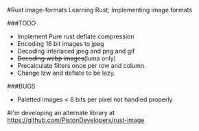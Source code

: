 #Rust image-formats
Learning Rust; Implementing image formats

###TODO
+ Implement Pure rust deflate compression
+ Encoding 16 bit images to jpeg
+ Decoding interlaced jpeg and png and gif
+ ~~Decoding webp images~~(luma only)
+ Precalculate filters once per row and column.
+ Change lzw and deflate to be lazy.

###BUGS
+ Paletted images < 8 bits per pixel not handled properly


#I'm developing an alternate library at https://github.com/PistonDevelopers/rust-image
